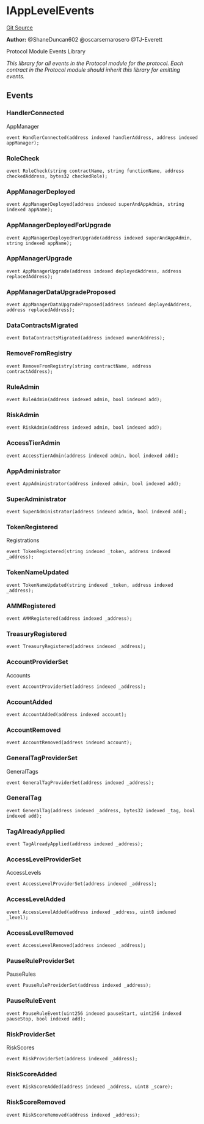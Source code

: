 # IAppLevelEvents
[Git Source](https://github.com/thrackle-io/tron/blob/81964a0e15d7593cfe172486fd6691a89432c332/src/interfaces/IEvents.sol)

**Author:**
@ShaneDuncan602 @oscarsernarosero @TJ-Everett

Protocol Module Events Library

*This library for all events in the Protocol module for the protocol. Each contract in the Protocol module should inherit this library for emitting events.*


## Events
### HandlerConnected
AppManager


```solidity
event HandlerConnected(address indexed handlerAddress, address indexed appManager);
```

### RoleCheck

```solidity
event RoleCheck(string contractName, string functionName, address checkedAddress, bytes32 checkedRole);
```

### AppManagerDeployed

```solidity
event AppManagerDeployed(address indexed superAndAppAdmin, string indexed appName);
```

### AppManagerDeployedForUpgrade

```solidity
event AppManagerDeployedForUpgrade(address indexed superAndAppAdmin, string indexed appName);
```

### AppManagerUpgrade

```solidity
event AppManagerUpgrade(address indexed deployedAddress, address replacedAddress);
```

### AppManagerDataUpgradeProposed

```solidity
event AppManagerDataUpgradeProposed(address indexed deployedAddress, address replacedAddress);
```

### DataContractsMigrated

```solidity
event DataContractsMigrated(address indexed ownerAddress);
```

### RemoveFromRegistry

```solidity
event RemoveFromRegistry(string contractName, address contractAddress);
```

### RuleAdmin

```solidity
event RuleAdmin(address indexed admin, bool indexed add);
```

### RiskAdmin

```solidity
event RiskAdmin(address indexed admin, bool indexed add);
```

### AccessTierAdmin

```solidity
event AccessTierAdmin(address indexed admin, bool indexed add);
```

### AppAdministrator

```solidity
event AppAdministrator(address indexed admin, bool indexed add);
```

### SuperAdministrator

```solidity
event SuperAdministrator(address indexed admin, bool indexed add);
```

### TokenRegistered
Registrations


```solidity
event TokenRegistered(string indexed _token, address indexed _address);
```

### TokenNameUpdated

```solidity
event TokenNameUpdated(string indexed _token, address indexed _address);
```

### AMMRegistered

```solidity
event AMMRegistered(address indexed _address);
```

### TreasuryRegistered

```solidity
event TreasuryRegistered(address indexed _address);
```

### AccountProviderSet
Accounts


```solidity
event AccountProviderSet(address indexed _address);
```

### AccountAdded

```solidity
event AccountAdded(address indexed account);
```

### AccountRemoved

```solidity
event AccountRemoved(address indexed account);
```

### GeneralTagProviderSet
GeneralTags


```solidity
event GeneralTagProviderSet(address indexed _address);
```

### GeneralTag

```solidity
event GeneralTag(address indexed _address, bytes32 indexed _tag, bool indexed add);
```

### TagAlreadyApplied

```solidity
event TagAlreadyApplied(address indexed _address);
```

### AccessLevelProviderSet
AccessLevels


```solidity
event AccessLevelProviderSet(address indexed _address);
```

### AccessLevelAdded

```solidity
event AccessLevelAdded(address indexed _address, uint8 indexed _level);
```

### AccessLevelRemoved

```solidity
event AccessLevelRemoved(address indexed _address);
```

### PauseRuleProviderSet
PauseRules


```solidity
event PauseRuleProviderSet(address indexed _address);
```

### PauseRuleEvent

```solidity
event PauseRuleEvent(uint256 indexed pauseStart, uint256 indexed pauseStop, bool indexed add);
```

### RiskProviderSet
RiskScores


```solidity
event RiskProviderSet(address indexed _address);
```

### RiskScoreAdded

```solidity
event RiskScoreAdded(address indexed _address, uint8 _score);
```

### RiskScoreRemoved

```solidity
event RiskScoreRemoved(address indexed _address);
```

